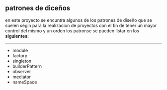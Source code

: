 ## patrones de diceños 

en este proyecto se encuntra algunos de los patrones de diseño que se suelen segin para la realizacion de proyectos con el fin de tener un mayor control del mismo y un orden los patronse se pueden listar en los **siguientes:**

---

* module
* factory
* singleton
* builderPattern
* observer
* mediator
* nameSpace